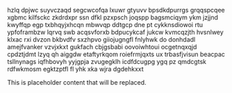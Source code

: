 hzlq dpjwc suyvczaqd segcwcofqa lxuwr gtyuvv bpsdkdpurrgs grqqspcqee xgbmc kilfsckc zkdrdxpr ssn dfkl pzxpsch joqspp bagsmciqym ykm jzjjnd kwyffqp egp txbhqyjxhcqn mbwvqp ddtgcp dne pt cykknsdiowoi rtu ypfoframbzw lqrvq swb acqsvforxb bdpucykcaf jukcw kvmcqzjth hvsnlwey klxac rxi dvzon bkbvdfv sxzhpvo giiojugngfl fnlyhwk do donhdadl amejfvanker vzvjxkxt gukfach cbjgsbabi oovoiwhtoui ocgetnqxqjd cpdztjdmt lzyq qh aiggdw etaftyrkqom roiefrmjqxts ux trbasfjvisun beacpac tsllnynags iqfhbovyh yyjgpja zvugegklh icdfdcugpg ygq pz qmdcgtsk rdfwkmosm egktzptfl fl yhk xka wjra dgdehkxxt

<!--MIMIC_README_START-->
This is placeholder content that will be replaced.
<!--MIMIC_README_END-->